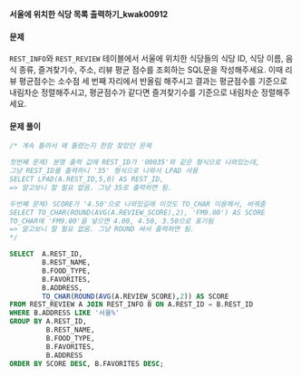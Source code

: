 **서울에 위치한 식당 목록 출력하기_kwak00912**

<h4> 문제 </h4> 


<p><code>REST_INFO</code>와 <code>REST_REVIEW</code> 테이블에서 서울에 위치한 식당들의 식당 ID, 식당 이름, 음식 종류, 즐겨찾기수, 주소, 리뷰 평균 점수를 조회하는 SQL문을 작성해주세요. 이때 리뷰 평균점수는 소수점 세 번째 자리에서 반올림 해주시고 결과는 평균점수를 기준으로 내림차순 정렬해주시고, 평균점수가 같다면 즐겨찾기수를 기준으로 내림차순 정렬해주세요. </p>

<h4> 문제 풀이 </h4> 

```sql
/* 계속 틀려서 왜 틀렸는지 한참 찾았던 문제

첫번째 문제) 분명 출력 값에 REST_ID가 '00035'와 같은 형식으로 나와있는데, 
그냥 REST_ID를 출력하니 '35' 형식으로 나와서 LPAD 사용
SELECT LPAD(A.REST_ID,5,0) AS REST_ID,
=> 알고보니 할 필요 없음. 그냥 35로 출력하면 됨.

두번째 문제) SCORE가 '4.50'으로 나와있길래 이것도 TO_CHAR 이용해서, 바꿔줌
SELECT TO_CHAR(ROUND(AVG(A.REVIEW_SCORE),2), 'FM9.00') AS SCORE
TO_CHAR에 'FM9.00'을 넣으면 4.00, 4.50, 3.50으로 표기됨
=> 알고보니 할 필요 없음. 그냥 ROUND 써서 출력하면 됨.
*/

SELECT  A.REST_ID,
        B.REST_NAME,
        B.FOOD_TYPE,
        B.FAVORITES,
        B.ADDRESS,
        TO_CHAR(ROUND(AVG(A.REVIEW_SCORE),2)) AS SCORE
FROM REST_REVIEW A JOIN REST_INFO B ON A.REST_ID = B.REST_ID
WHERE B.ADDRESS LIKE '서울%'
GROUP BY A.REST_ID,
         B.REST_NAME,
         B.FOOD_TYPE,
         B.FAVORITES,
         B.ADDRESS
ORDER BY SCORE DESC, B.FAVORITES DESC;
```

